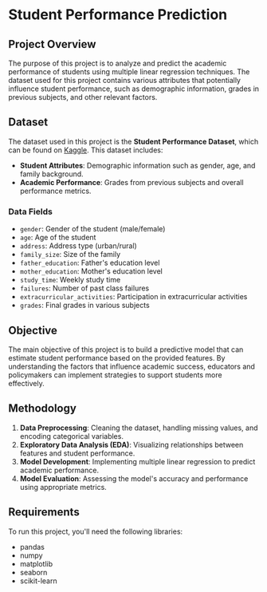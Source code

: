 # Student Performance Prediction

## Project Overview

The purpose of this project is to analyze and predict the academic performance of students using multiple linear regression techniques. The dataset used for this project contains various attributes that potentially influence student performance, such as demographic information, grades in previous subjects, and other relevant factors.

## Dataset

The dataset used in this project is the **Student Performance Dataset**, which can be found on [Kaggle](https://www.kaggle.com/datasets/nikhil7280/student-performance-multiple-linear-regression). This dataset includes:

- **Student Attributes**: Demographic information such as gender, age, and family background.
- **Academic Performance**: Grades from previous subjects and overall performance metrics.

### Data Fields

- `gender`: Gender of the student (male/female)
- `age`: Age of the student
- `address`: Address type (urban/rural)
- `family_size`: Size of the family
- `father_education`: Father's education level
- `mother_education`: Mother's education level
- `study_time`: Weekly study time
- `failures`: Number of past class failures
- `extracurricular_activities`: Participation in extracurricular activities
- `grades`: Final grades in various subjects

## Objective

The main objective of this project is to build a predictive model that can estimate student performance based on the provided features. By understanding the factors that influence academic success, educators and policymakers can implement strategies to support students more effectively.

## Methodology

1. **Data Preprocessing**: Cleaning the dataset, handling missing values, and encoding categorical variables.
2. **Exploratory Data Analysis (EDA)**: Visualizing relationships between features and student performance.
3. **Model Development**: Implementing multiple linear regression to predict academic performance.
4. **Model Evaluation**: Assessing the model's accuracy and performance using appropriate metrics.

## Requirements

To run this project, you'll need the following libraries:

- pandas
- numpy
- matplotlib
- seaborn
- scikit-learn
